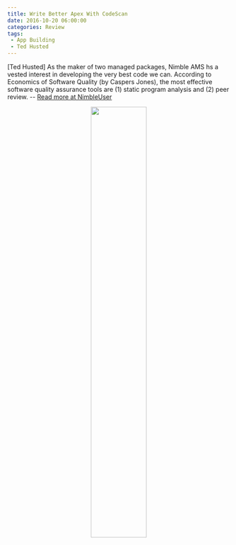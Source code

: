 ```yaml
---
title: Write Better Apex With CodeScan
date: 2016-10-20 06:00:00
categories: Review
tags: 
 - App Building
 - Ted Husted
---
```

[Ted Husted] As the maker of two managed packages, Nimble AMS hs a vested interest in developing the very best code we can. According to Economics of Software Quality (by Caspers Jones), the most effective software quality assurance tools are (1) static program analysis and (2) peer review. -- [Read more at NimbleUser](http://www.nimbleuser.com/blog/write-better-apex-with-codescan)
<div align="center"><img src="http://www.nimbleuser.com/uploads/9/4/3/7/94371761/2016-oct-mibex.png" width="50%" height="50%"/></div>

